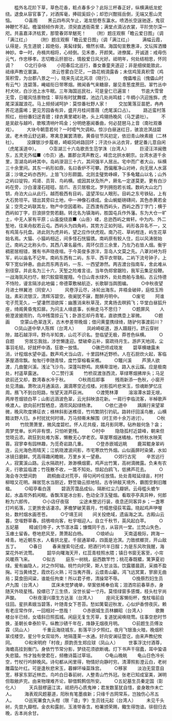 <!-- { "loadSidebar": true } -->
　　槛外名花阶下草，草色花香，粧点春多少？此际三杯春正好，纵横满纸龙蛇绕。退食从容官事了，对酒挥毫，捧砚奚奴小；却恐兴酣摇岳倒，无端又惹山灵恼。
　　○喜雨
　　黑云四布风乍止，渴龙怒卷东瀛水。喷洒长空逞驰逐，鬼驭神鞭忙不起。檐溜频倾作奔流，须臾直透衙斋里；满堂点滴沾衣裳，平阶焂尔深一咫。共喜嘉泽济枯荄，那管春郊旱魃死！
　　（附）题庄观察「瞻云爱日图」（调「满江红」）
　　（附）题庄观察「瞻云爱日图」（调「满江红」）
　　满幅云霞，认得是，先生道貌；超绝俗，美髯绿鬓，翛然长啸。海国旬宣敷惠泽，文坛挥洒臻神妙。幸一时，舟楫共相将，心倾倒。见禾黍，开颜笑。进僚属，开诚道：戒毋伤元气，作忠移孝。志切瞻云肝胆壮，情殷爱日风光好。祗明年，何处结相思，怀同调？
　　○北行杂咏
　　小阳春后北巡行，番女番童夹道迎；非是细侯能致此，祗缘声教讫寰瀛。
　　浓云苍雾白茫茫，一路花梢滴露香；未信鸡笼真积雪（鸡笼积雪，为台郡八景之一），晓来先试北风凉（晓行）。
　　傀儡堆云（傀儡山时有云气）连碧落，崦嵫衔日带寒烟。微闻香气来糖廍，屡见青葱度蔗田。翠竹丛中村犬吠，白沙池上水牛眠。三年海国巡民社，可是皇仁已遍宣！
　　节逾大雪曾无雪，日暖风恬景物佳：草际有时犹舞蝶，池边几处尚鸣蛙；牛椆小汛迎旌旆，虎尾深溪蹴浪花。马上频频诫呵护：莫惊番社野人家！
　　交加篱落豆苗肥，冉冉荞花浥露唏；更见芳园香有异，盛开月桂间蔷薇（虎尾溪口占）。
　　路近蛮村落照红，纷纷番妇迓青骢；绿衣黄里裙衫艳，头上鸡翎扬晚风（马芝遴社）。
　　不是吴歈与越吟，歌喉清响叶鸣金；分明绝塞闻番曲，何必琵琶马上音（南社观番戏）。
　　大块今朝意若何？一时噫气欠调和。惊沙白昼迷红日，骇浪沧溟战碧波。老木倚云舒远籁，寒禽息翼罢清歌。黄昏驻节风初定，依旧青山映素娥（二林社）。
　　没踝银沙步履艰，崎岖冈岭路回环；汗流仆从沾衣背，健足番儿意自闲（虎尾溪道中）。
　　○澎湖三十六岛歌贡生范学洙（台湾人）
　　巨浸汪洋闽徼东，五灵无外幅■〈巾员〉通。置郡台湾声教讫，峰峦北拱水朝宗。台湾水道千余里，澎湖岛屿峙其中。岛屿濴洄三十六，其间强半人居丛。宅中而广者大山，纵横三十余里间。其东一屿形如鼎，名曰香炉不可攀。西偏雁净山对峙，向无居人水潺潺；沙墩之屿亦西列，上皆飞沙形颇圜。北则圭璧势峥嵘，下多龟鼊山以名；山外之屿曰锭钩，鸡肾、员背、鸟屿横。或因其状及所产，厥名一定遂莫更。更有白沙屿在旁，沙白漫漫石硜硜。屈爪、吉贝居极北，罗列拥抱若长城。数屿大山北门钥，舟泊大山从此行。越而极西有目屿，遥望浑似人眼形。目屿之东号铁砧，上有大石势坦平。错出其旁曰土地，中一神像石琢成。金山蜿蜓磅礴间，其色赤黄若金呈；空壳之屿联其左，物产中空因着称。正西澳有西屿头，西屿之西丁字门；横于西屿如丁字，巨浪排空势若翻。转北名为镇海屿，胜国屯兵作外藩。东为大仓一旷土，中无人家有平原；山虽旋绕直■〈山咅〉嵝，总逊西屿之耸轩。中为内、外二堑地，往来舟舣若云屯。西屿头为四角屿，其势方正如列垣。屿形各异名不一，又有鸡笼与托盘。进此则为虎井屿，望之应作伏虎观。南乃花、草屿柑连，屿生花草始名焉。大猫、小猫屿相近，间多怪石恍猫镌。南屿原有鲛人住，后以风涛居始迁。南屿之北称头巾，其西八罩名最传。周环仅匝三余里，乃左乃右皆人烟。衡宇稠密居相错，雅有书声晓夜喧。于今英俊多游泮，澎岛人文莫之先。八罩对峙为将军，屿以庙名不记年。南屿东西有二屿，东平、西平衣带联。二屿下流号钟子，上窄下宽似钟悬。由此而东两吉屿，一东、一西望渺然。两吉渡台指南车，舍此难从别径穿。并此名为三十六，天堑之险难言诠。当年伪郑曾踞险，我军云集足投鞭。一战海氛风扫尽，鲸穴鲛窟筱腥羶。今日山青水绿外，处处商舶与渔船。古云恃德不恃险，谩言隔涉此地偏；帝德覃敷梯航迩，长歌聊当舆图编。
　　○中秋夜望月进士林翼池（同安人）
　　风卷浮云尽，冰轮出海东。井梧金破碎，庭桂玉玲珑。素彩流银汉，清辉泻碧空。夜阑犹不寐，酣醉月明中。
　　○废宅
　　阿谁宅子荒芜久，一望凄然泪欲挥：幽蕙消来秋草茂，灵禽扬去暝鸦飞；华堂白昼狐升座，绮阁黄昏鬼扣扉。为问主人缘底事，长楸走马不思归？
　　○题屏风
　　人俯澄波披雨钓，鸟冲残霭掠云飞；卧游忘却丹青笔，直欲携壶上翠微。
　　○题画
　　空蒙山色翠连天，古木参差带晚烟；借问黄童携绿绮，随驴何事渡前川？
　　○凤山道中举人陈辉（台湾人）
　　凤岭崎岖道，游人蹑屐行。跻云穿树隙，踏石越浮坪。野鸟半知类，山花不识名。登临望无极，莽苍色纵横。
　　○自题
　　穷居忘我拙，涉世懒逢迎。壁破牵云补，窗疏待月生。游庐天地阔，尘事羽毛轻。好就杯中酒，狂歌一放情。
　　○礁巴师戎晓发
　　碧草横塘露未消，计程烟水望中遥。数声鸡犬当山店，十里园林近野桥。人在石厨炊火起，客临茅屋酒帘飘。匆匆行李随青犊，度竹穿榕看采樵。
　　○鼈兴溪
　　芦漪人欲渡，几曲鳖兴溪。浅沚飞沙鸟，深蓬叫野鸡。岚横卑湿地，路入水云蹊。应是极南处，村遥草露迷。
　　○二赞行溪
　　竹桥双渡涨西流，草绿寒烟拂岸头；马足欲前还又却，数湾春水冷于秋。
　　○秋雨后即事
　　残雨新添一色秋，小窗开处见清幽。萧吹淡月通溪店，漏滴寒空近戍楼。对影孤吟悲宋玉，惊魂断梦忆庄周。鴈飞不到台阳路，怅望天涯芦荻洲。
　　○渡筦林潭
　　溶溶潭水碧无垠，两岸苍烟锁白苹；山影远涵波色翠，云光斜映浪花新。一肩行李临流客，半棹歌声唤渡人。欲向前村暂栖息，酒帘风起绿杨津。
　　○依仁道中
　　踽踽行来望翠微，晚风吹度拂征衣；檨林斜影迷樵径，竹坞繁阴引钓矶。路转纡回溪鸟散，山横黯淡野人归。乡村扰扰何时靖，万马频嘶未解围（时王师十余万进讨）。
　　○秋吟
　　竹院萧萧里，微风度碧栏。怀人花共瘦，踏月影同寒。砧杵敲何急？衾；周梦觉单。长吟非有恨，只怕听更残。
　　○村中
　　隐隐孤村近碧峰，朝来但觉晓云浓。疏狂到处难为客，懒散无心学老农。草屋寒烟迷橘柚，竹桥秋水映芙蓉。寂寥幸有园林趣，为觅奇岩路几重。
　　○登赤嵌城远眺
　　鹿耳鲲身翠屿连，云光海色雨晴天；江帆晓渡波间影，市宅寒炊竹外烟。山似画屏时染黛，水如冰镜日磨鲜。凭高得趣闲瞻眺，万里乡关一望悬。
　　○郊行古宪
　　辛苦远行人，寂寞溪山路。云水隔疏村，渺渺横烟雾。鸡声出竹篱，高树滴微露。负耒有农夫，行歌监临渡；竹筏散不收，一篙不知处。惊起白鸥飞，低拂芦花去。
　　○海会寺次壁间韵
　　疏桐曲迳对荒亭，得句闲吟任放情。处处青畦延绿亩，村村柳暗又花明。禅居笕水当厨近，野笠锄云掠地轻。古寺钟敲天境外，霸图空剩旧雕楹。
　　○昭亭看白莲
　　碧涵芳霭品成仙，隔断红尘几瓣妍。云母槛头蟾乍起，水晶帘外鹤闲眠。香飘浑是冰台影，色动全浮玉璧烟。看取亭亭真异种，何郎粉为六郎传。
　　○小店仔夜宿
　　尘途未整远行装，夜息还同客异乡；一盏寒灯吟拓落，三更旅舍话凄凉。茅檐梦破芙蓉月，竹榻思侵荻苇霜。晓起鸡声吚喔处，数村烟水画苍苍。
　　○宁靖王祠
　　间关投绝域，遗庙海之滨。古殿山云暮，空堦野草春。鸱鴞啼向客，杜宇咽迎人。自立千秋节，英风起白苹。
　　○五妃墓
　　精诚归帝子，大节凛冰霜；慷慨同千古，从容共一堂。兰焚山失色，玉瘗土留香。卷地悲风至，萧萧起白杨。
　　○琅峤山
　　天南遥极际，跨海一峰青。地近朝东水，人看拱北星。千层通翠嶂，四面是沧溟。力致槟榔货，开山敌五丁。
　　○春日
　　春来搜索句还成，把酒行吟半日酲；为是东风吹我醒，海棠花外听流莺。
　　韶华向曙海天开，红蕊青枝照水隈；镇日书窗无客至，小帘风暖燕飞来。
　　○拟古
　　庭东一树桃，庭西数竿竹；桃花春既穠，篱笋夏初绿。爰有幽隐人，对之作阿轴。桃竹向时荣，斯人甘淡萡。饮露餍晨蔬，采摘不盈掬。可当黄绮芝，霞炊石火熟；可当夷齐薇，云煨青山斸。鸿飞远冥寞，寥廓无曲局；莫食田间粱，谁能任拘束！所以君子修，清操常不辱。
　　○挽蔡烈妇生员卢九围（台湾人）
　　匡床未觉梦魂单，举案依稀奉伯鸾；泪洒帘前春草赤，身随天外晓星残。投缳已了三生债，没世长留一寸丹。莫怪绿窗多感慨，枝头杜宇尚声酸。
　　○秋夜漫兴廪生方达圣（台湾人）
　　座间无客懒衔杯，曳杖堦前自往回。星拱素娥当碧落，叶随青女下苍苔。愁如篱菊迎秋发，心似炉香傍夜灰。赖有老庄常作伴，一回相对一悠哉！
　　○赤嵌城生员林麟昭（台湾人）
　　歌舞楼台半已倾，女墙斜日照孤城。闲庭无复生芳草，复道犹闻唤晓莺。往事空悲时节换，圣朝长幸泰阶平。纵教沙碛千年在，烽静无烟夜月明。
　　○前题生员傅汝霖（凤山人）
　　千重云海绕城东，影落平沙夕照红。夜月飞银渔火暗，晚烟积翠戍楼空。星分牛女双垣外，地隔蓬莱一水通。好向安澜征暨讫，由来声教纪攸同。
　　○和宋明府「村夜」原韵贡生郑应球（凤山人）
　　世事浮沈付酒尊，海蟾高挂到衡门。身依竹节常分影，梦绕花须欲断魂。灯下书声干宿蠹，耳中蛩语失悲猿。怜才独有使君在，频檄诗篇过草垣。
　　○龟山晚眺
　　龟山日色冷长空，竹杖行吟醉晚风。诗句都从闲里得，物情好向静时穷。清潭照影澄云白，老树雕霜坠叶红。可是逢秋悲宋玉，暮蝉环噪蘂珠宫。
　　○移家
　　淡泊无营意自宽，移家东郭近林峦。鸟吟白日春前树，人整青山竹外冠。张老已知成室美，渊明但取敝庐完。由来物理难齐论，聊借鹪鹩信所安。
　　○五妃墓生员秦定国（彰化人）
　　天兵鼓樛逼江滨，祗把丹心质鬼神；君发数茎犹自惜，妾身敢作未亡人。
　　海表观风题墓道，阳秋有笔墨痕新；只缘千古网常系，岂独伤心吊五人。
　　○巡宪署食九头柑（限「谙」字）生员钱元起（台湾人）
　　未见千头树，先尝九瓣柑。金衣和露剖，玉液带香含。柏署颁荣赐，鲰生得饱谙。徘徊归去晚，舌本尚余甘。
